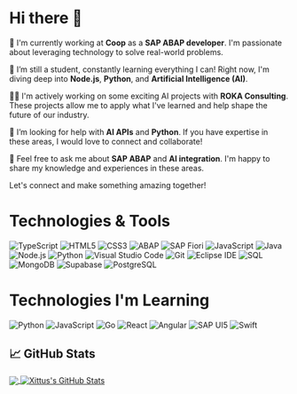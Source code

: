 # Hi there 👋

🔭 I'm currently working at **Coop** as a **SAP ABAP developer**. I'm passionate about leveraging technology to solve real-world problems.

🌱 I’m still a student, constantly learning everything I can! Right now, I'm diving deep into **Node.js**, **Python**, and **Artificial Intelligence (AI)**.

👨‍💻 I'm actively working on some exciting AI projects with **ROKA Consulting**. These projects allow me to apply what I've learned and help shape the future of our industry.

🤔 I’m looking for help with **AI APIs** and **Python**. If you have expertise in these areas, I would love to connect and collaborate!

💬 Feel free to ask me about **SAP ABAP** and **AI integration**. I'm happy to share my knowledge and experiences in these areas.

Let's connect and make something amazing together!



# Technologies & Tools

![TypeScript](https://img.shields.io/badge/-TypeScript-3178C6?style=flat-square&logo=typescript&logoColor=white)
![HTML5](https://img.shields.io/badge/-HTML5-E34F26?style=flat-square&logo=html5&logoColor=white)
![CSS3](https://img.shields.io/badge/-CSS3-1572B6?style=flat-square&logo=css3&logoColor=white)
![ABAP](https://img.shields.io/badge/-ABAP-0FAAFF?style=flat-square&logo=sap&logoColor=white)
![SAP Fiori](https://img.shields.io/badge/-SAP%20Fiori-0FAAFF?style=flat-square&logo=sap&logoColor=white)
![JavaScript](https://img.shields.io/badge/-JavaScript-F7DF1E?style=flat-square&logo=javascript&logoColor=black)
![Java](https://img.shields.io/badge/-Java-007396?style=flat-square&logo=java&logoColor=white)
![Node.js](https://img.shields.io/badge/-Node.js-339933?style=flat-square&logo=nodedotjs&logoColor=white)
![Python](https://img.shields.io/badge/-Python-3776AB?style=flat-square&logo=python&logoColor=white)
![Visual Studio Code](https://img.shields.io/badge/-Visual%20Studio%20Code-007ACC?style=flat-square&logo=visualstudiocode&logoColor=white)
![Git](https://img.shields.io/badge/-Git-F05032?style=flat-square&logo=git&logoColor=white)
![Eclipse IDE](https://img.shields.io/badge/-Eclipse%20IDE-2C2255?style=flat-square&logo=eclipseide&logoColor=white)
![SQL](https://img.shields.io/badge/-SQL-F29111?style=flat-square&logo=oracle&logoColor=white)
![MongoDB](https://img.shields.io/badge/-MongoDB-47A248?style=flat-square&logo=mongodb&logoColor=white)
![Supabase](https://img.shields.io/badge/-Supabase-3ECF8E?style=flat-square&logo=supabase&logoColor=white)
![PostgreSQL](https://img.shields.io/badge/-PostgreSQL-336791?style=flat-square&logo=postgresql&logoColor=white)


# Technologies I'm Learning

![Python](https://img.shields.io/badge/-Python-3776AB?style=flat-square&logo=python&logoColor=white)
![JavaScript](https://img.shields.io/badge/-JavaScript-F7DF1E?style=flat-square&logo=javascript&logoColor=black)
![Go](https://img.shields.io/badge/-Go-00ADD8?style=flat-square&logo=go&logoColor=white)
![React](https://img.shields.io/badge/-React-61DAFB?style=flat-square&logo=react&logoColor=black)
![Angular](https://img.shields.io/badge/-Angular-DD0031?style=flat-square&logo=angular&logoColor=white)
![SAP UI5](https://img.shields.io/badge/-SAP%20UI5-0FAAFF?style=flat-square&logo=sap&logoColor=white)
![Swift](https://img.shields.io/badge/-Swift-FA7343?style=flat-square&logo=swift&logoColor=white)


## &#x1f4c8; GitHub Stats

<a href="https://github.com/Xittus/Xittus">
  <img align="center" src="https://github-readme-stats.vercel.app/api/top-langs/?username=Xittus&hide=java,html,tex&title_color=ffffff&text_color=c9cacc&icon_color=2bbc8a&bg_color=1d1f21&langs_count=3" />
</a>
<a href="https://github.com/Xittus/Xittus">
  <img align="center" src="https://github-readme-stats.vercel.app/api?username=Xittus&show_icons=true&line_height=27&count_private=true&title_color=ffffff&text_color=c9cacc&icon_color=2bbc8a&bg_color=1d1f21" alt="Xittus's GitHub Stats" />
</a>


